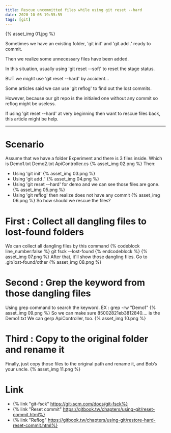 ```yaml
---
title: Rescue uncommitted files while using git reset --hard
date: 2020-10-05 19:55:55
tags: [git]
---
```


{% asset_img 01.jpg %}

<!-- more -->

Sometimes we have an existing folder, 'git init' and 'git add .' ready to commit.

Then we realize some unnecessary files have been added.

In this situation, usually using 'git reset --soft' to reset the stage status. 

BUT we might use 'git reset --hard' by accident...

Some articles said we can use 'git reflog' to find out the lost commits. 

However, because our git repo is the initialed one without any commit so reflog might be useless.

If using 'git reset --hard' at very beginning then want to rescue files back, this article might be help.

---

# Scenario
Assume that we have a folder Experiment and there is 3 files inside.
Which is Demo1.txt Demo2.txt ApiController.cs
{% asset_img 02.png %}
Then:
- Using 'git init' {% asset_img 03.png %}
- Using 'git add .' {% asset_img 04.png %}
- Using 'git reset --hard' for demo and we can see those files are gone.{% asset_img 05.png %}
- Using 'git reflog' then realize does not have any commit {% asset_img 06.png %}
So how should we rescue the files?

# First : Collect all dangling files to lost-found folders
We can collect all dangling files by this command {% codeblock line_number:false %} git fsck --lost-found {% endcodeblock %}
{% asset_img 07.png %}
After that, it'll show those dangling files. Go to .git/lost-found/other {% asset_img 08.png %}

# Second : Grep the keyword from those dangling files
Using grep command to search the keyword. EX : grep -rw "Demo1"
{% asset_img 09.png %}
So we can make sure 85002821eb3812840.... is the Demo1.txt
We can gerp ApiController, too.
{% asset_img 10.png %}

# Third : Copy to the original folder and rename it
Finally, just copy those files to the original path and rename it, and Bob’s your uncle.
{% asset_img 11.png %}

# Link
- {% link "git-fsck" https://git-scm.com/docs/git-fsck%}
- {% link "Reset commit" https://gitbook.tw/chapters/using-git/reset-commit.html%}
- {% link "Reflog" https://gitbook.tw/chapters/using-git/restore-hard-reset-commit.html%}